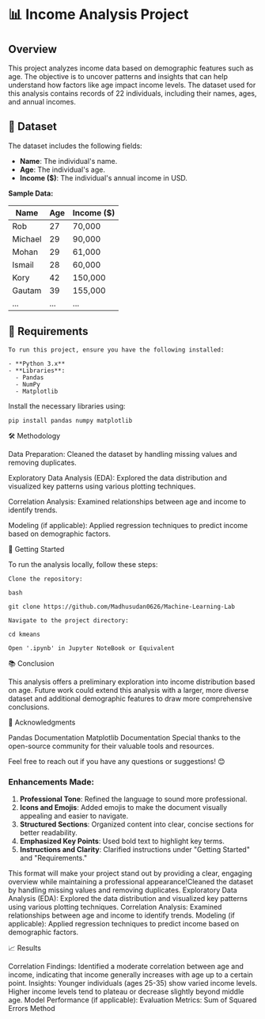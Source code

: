 # 📊 Income Analysis Project

## Overview
This project analyzes income data based on demographic features such as age. The objective is to uncover patterns and insights that can help understand how factors like age impact income levels. The dataset used for this analysis contains records of 22 individuals, including their names, ages, and annual incomes.

## 📁 Dataset
The dataset includes the following fields:

- **Name**: The individual's name.
- **Age**: The individual's age.
- **Income ($)**: The individual's annual income in USD.

**Sample Data:**

| Name     | Age | Income ($) |
|----------|-----|------------|
| Rob      | 27  | 70,000     |
| Michael  | 29  | 90,000     |
| Mohan    | 29  | 61,000     |
| Ismail   | 28  | 60,000     |
| Kory     | 42  | 150,000    |
| Gautam   | 39  | 155,000    |
| ...      | ... | ...        |

## 🔧 Requirements
    To run this project, ensure you have the following installed:

    - **Python 3.x**
    - **Libraries**: 
      - Pandas
      - NumPy
      - Matplotlib

Install the necessary libraries using:

    pip install pandas numpy matplotlib

🛠️ Methodology

Data Preparation: Cleaned the dataset by handling missing values and removing duplicates.

Exploratory Data Analysis (EDA): Explored the data distribution and visualized key patterns using various      plotting techniques.

Correlation Analysis: Examined relationships between age and income to identify trends.

Modeling (if applicable): Applied regression techniques to predict income based on demographic factors.

🚀 Getting Started

To run the analysis locally, follow these steps:

    Clone the repository:

    bash

    git clone https://github.com/Madhusudan0626/Machine-Learning-Lab
    
    Navigate to the project directory:
    
    cd kmeans
    
    Open '.ipynb' in Jupyter NoteBook or Equivalent

📚 Conclusion

This analysis offers a preliminary exploration into income distribution based on age. Future work could        extend this analysis with a larger, more diverse dataset and additional demographic features to draw more      comprehensive conclusions.

🤝 Acknowledgments

Pandas Documentation
Matplotlib Documentation
Special thanks to the open-source community for their valuable tools and resources.

Feel free to reach out if you have any questions or suggestions! 😊

### Enhancements Made:

1. **Professional Tone**: Refined the language to sound more professional.
2. **Icons and Emojis**: Added emojis to make the document visually appealing and easier to navigate.
3. **Structured Sections**: Organized content into clear, concise sections for better readability.
4. **Emphasized Key Points**: Used bold text to highlight key terms.
5. **Instructions and Clarity**: Clarified instructions under "Getting Started" and "Requirements."

This format will make your project stand out by providing a clear, engaging overview while maintaining a       professional appearance!Cleaned the dataset by handling missing values and removing duplicates.
Exploratory Data Analysis (EDA): Explored the data distribution and visualized key patterns using              various plotting techniques.
Correlation Analysis: Examined relationships between age and income to identify trends.
Modeling (if applicable): Applied regression techniques to predict income based on demographic factors.

📈 Results

Correlation Findings: Identified a moderate correlation between age and income, indicating that income generally increases with age up to a certain point.
Insights:
    Younger individuals (ages 25-35) show varied income levels.
    Higher income levels tend to plateau or decrease slightly beyond middle age.
Model Performance (if applicable):
    Evaluation Metrics: Sum of Squared Errors Method
